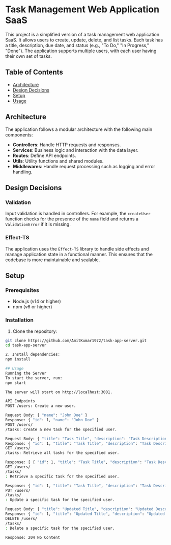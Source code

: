 # Task Management Web Application SaaS

This project is a simplified version of a task management web application SaaS. It allows users to create, update, delete, and list tasks. Each task has a title, description, due date, and status (e.g., "To Do," "In Progress," "Done"). The application supports multiple users, with each user having their own set of tasks.

## Table of Contents

- [Architecture](#architecture)
- [Design Decisions](#design-decisions)
- [Setup](#setup)
- [Usage](#usage)

## Architecture

The application follows a modular architecture with the following main components:

- **Controllers**: Handle HTTP requests and responses.
- **Services**: Business logic and interaction with the data layer.
- **Routes**: Define API endpoints.
- **Utils**: Utility functions and shared modules.
- **Middlewares**: Handle request processing such as logging and error handling.


## Design Decisions

### Validation

Input validation is handled in controllers. For example, the `createUser` function checks for the presence of the `name` field and returns a `ValidationError` if it is missing.

### Effect-TS

The application uses the `Effect-TS` library to handle side effects and manage application state in a functional manner. This ensures that the codebase is more maintainable and scalable.

## Setup

### Prerequisites

- Node.js (v14 or higher)
- npm (v6 or higher)

### Installation

1. Clone the repository:

```bash
git clone https://github.com/AmitKumar1972/task-app-server.git
cd task-app-server

2. Install dependencies:
npm install

## Usage
Running the Server
To start the server, run:
npm start

The server will start on http://localhost:3001.

API Endpoints
POST /users: Create a new user.

Request Body: { "name": "John Doe" }
Response: { "id": 1, "name": "John Doe" }
POST /users/
/tasks: Create a new task for the specified user.

Request Body: { "title": "Task Title", "description": "Task Description", "dueDate": "2024-12-31", "status": "To Do" }
Response: { "id": 1, "title": "Task Title", "description": "Task Description", "dueDate": "2024-12-31", "status": "To Do" }
GET /users/
/tasks: Retrieve all tasks for the specified user.

Response: [ { "id": 1, "title": "Task Title", "description": "Task Description", "dueDate": "2024-12-31", "status": "To Do" } ]
GET /users/
/tasks/
: Retrieve a specific task for the specified user.

Response: { "id": 1, "title": "Task Title", "description": "Task Description", "dueDate": "2024-12-31", "status": "To Do" }
PUT /users/
/tasks/
: Update a specific task for the specified user.

Request Body: { "title": "Updated Title", "description": "Updated Description", "dueDate": "2024-12-31", "status": "In Progress" }
Response: { "id": 1, "title": "Updated Title", "description": "Updated Description", "dueDate": "2024-12-31", "status": "In Progress" }
DELETE /users/
/tasks/
: Delete a specific task for the specified user.

Response: 204 No Content
